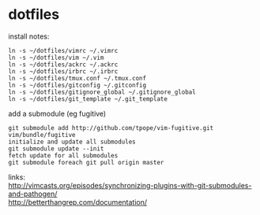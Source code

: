 dotfiles
========

install notes:

    ln -s ~/dotfiles/vimrc ~/.vimrc
    ln -s ~/dotfiles/vim ~/.vim
    ln -s ~/dotfiles/ackrc ~/.ackrc
    ln -s ~/dotfiles/irbrc ~/.irbrc
    ln -s ~/dotfiles/tmux.conf ~/.tmux.conf
    ln -s ~/dotfiles/gitconfig ~/.gitconfig
    ln -s ~/dotfiles/gitignore_global ~/.gitignore_global
    ln -s ~/dotfiles/git_template ~/.git_template

add a submodule (eg fugitive)

    git submodule add http://github.com/tpope/vim-fugitive.git vim/bundle/fugitive
    initialize and update all submodules
    git submodule update --init
    fetch update for all submodules
    git submodule foreach git pull origin master

links:  
http://vimcasts.org/episodes/synchronizing-plugins-with-git-submodules-and-pathogen/  
http://betterthangrep.com/documentation/
